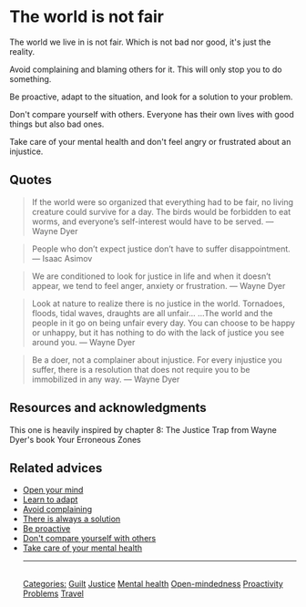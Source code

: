 # The world is not fair

The world we live in is not fair. Which is not bad nor good, it's just the reality.

Avoid complaining and blaming others for it. This will only stop you to do something.

Be proactive, adapt to the situation, and look for a solution to your problem.

Don't compare yourself with others. Everyone has their own lives with good things but also bad ones.

Take care of your mental health and don't feel angry or frustrated about an injustice.

## Quotes

> If the world were so organized that everything had to be fair, no living creature could survive for a day. The birds would be forbidden to eat worms, and everyone’s self-interest would have to be served. — Wayne Dyer

> People who don’t expect justice don’t have to suffer disappointment. — Isaac Asimov

> We are conditioned to look for justice in life and when it doesn’t appear, we tend to feel anger, anxiety or frustration. — Wayne Dyer

> Look at nature to realize there is no justice in the world. Tornadoes, floods, tidal waves, draughts are all unfair... ...The world and the people in it go on being unfair every day. You can choose to be happy or unhappy, but it has nothing to do with the lack of justice you see around you. — Wayne Dyer

> Be a doer, not a complainer about injustice. For every injustice you suffer, there is a resolution that does not require you to be immobilized in any way. — Wayne Dyer

## Resources and acknowledgments

This one is heavily inspired by chapter 8: The Justice Trap from Wayne Dyer's book Your Erroneous Zones

## Related advices

- [Open your mind](Open%20your%20mind/index.md)
- [Learn to adapt](Learn%20to%20adapt/index.md)
- [Avoid complaining](Avoid%20complaining/index.md)
- [There is always a solution](There%20is%20always%20a%20solution/index.md)
- [Be proactive](Be%20proactive/index.md)
- [Don't compare yourself with others](Don't%20compare%20yourself%20with%20others/index.md)
- [Take care of your mental health](Take%20care%20of%20your%20mental%20health/index.md)<hr/><br/>[Categories:](Categories/index.md) [Guilt](Categories/Guilt.md) [Justice](Categories/Justice.md) [Mental health](Categories/Mental%20health.md) [Open-mindedness](Categories/Open-mindedness.md) [Proactivity](Categories/Proactivity.md) [Problems](Categories/Problems.md) [Travel](Categories/Travel.md)